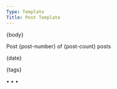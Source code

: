 ```yaml
---
Type: Template
Title: Post Template
---
```


<!-- POST TEMPLATE START -->
<!-- configuration/post-template.md -->

<!-- ARTICLE -->
<article>

{body}

<!-- DIVIDER -->
<div class="post-meta">

<!-- ASIDE 1 -->
<aside class="landing-post-info">
<p>Post {post-number} of {post-count} posts</p>
<p><i class="fa-solid fa-clock"></i><span>{date}</span></p>
</aside>

</div>

<!-- ASIDE 2 -->
<aside class="post-tags">
<p>{tags}</p>
</aside>

</article>

<span class="divider">&bull; &bull; &bull;</span>
<!-- POST TEMPLATE END -->